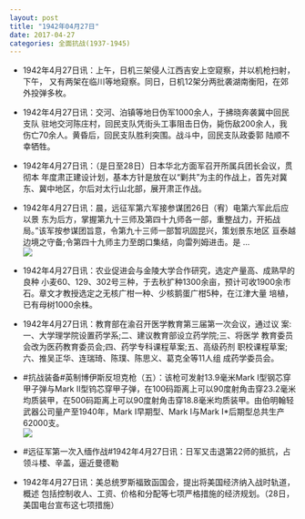 ```yaml
---
layout: post
title: "1942年04月27日"
date: 2017-04-27
categories: 全面抗战(1937-1945)
---
```


<meta name="referrer" content="no-referrer" />

- 1942年4月27日讯：上午，日机三架侵人江西吉安上空窥察，并以机枪扫射，下午， 又有两架在临川等地窥察。同日，日机12架分两批袭湖南衡阳，在郊 外投弹多枚。 

- 1942年4月27日讯：交河、泊镇等地日伪军1000余人，于拂晓奔袭冀中回民支队 驻地交河陈庄村，回民支队凭街头工事阻击日伪，毙伤敌200余人，我 伤亡70余人。黄昏后，回民支队胜利突围。战斗中，回民支队政委郭 陆顺不幸牺牲。 

- 1942年4月27日讯：（是日至28日）日本华北方面军召开所属兵团长会议，贯彻本 年度肃正建设计划，基本方针是放在以“剿共”为主的作战上，首先对冀 东、冀中地区，尔后对太行山北部，展开肃正作战。 

- 1942年4月27日讯：晨，远征军第六军接参谋团26日（宥）电第六军此后应以景 东为后方，掌握第九十三师及第四十九师各一部，重整战力，开拓战 局。”该军按参谋团旨意，令第九十三师一部暂巩固昆兴，策划景东地区 亘泰越边境之守备;令第四十九师主力至朗口集结，向雷列姆进击。是  ... <br/><img src="https://wx4.sinaimg.cn/large/aca367d8ly1ff1e5df7j7j20c8090wei.jpg" />

- 1942年4月27日讯：农业促进会与金陵大学合作研究，选定产量高、成熟早的良种 小麦60、129、302号三种，于去秋扩种1300余亩，预计可收1900余市 石。章文才教授选定之无核广柑一种、少核鹅蛋广柑5种，在江津大量 培植，已有母树1000余株。 

- 1942年4月27日讯：教育部在渝召开医学教育第三届第一次会议，通过议 案:一、大学理学院设置药学系;二、建议教育部设立药学院;三、将医学 教育委员会改为医药教育委员会;四、药学专科课程草案;五、高级药剂 职校课程草案;六、推吴正华、连瑞琦、陈璞、陈思义、葛克全等11人组 成药学委员会。 

- #抗战装备#英制博伊斯反坦克枪（五）：该枪可发射13.9毫米Mark I型钢芯穿甲子弹与Mark Ⅱ型钨芯穿甲子弹，在100码距离上可以90度射角击穿23.2毫米均质装甲，在500码距离上可以90度射角击穿18.8毫米均质装甲。由伯明翰轻武器公司量产至1940年，Mark I早期型、Mark I与Mark I*后期型总共生产62000支。 <br/><img src="https://wx1.sinaimg.cn/large/aca367d8ly1ff10a51dejj20go0l377a.jpg" />

- #远征军第一次入缅作战#1942年4月27日讯：日军又击退第22师的抵抗，占领斗楼、辛盖，逼近曼德勒 

- 1942年4月27日讯：美总统罗斯福致函国会，提出将美国经济纳入战时轨道，概述 包括控制收人、工资、价格和分配等七项严格措施的经济规划。（28日， 美国电台宣布这七项措施） 

